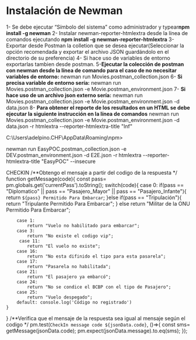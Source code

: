 Instalación de Newman
=================

1- Se debe ejecutar “Símbolo del sistema” como administrador y typear**npm install -g newman**
2- Instalar newman-reporter-htmlextra desde la línea de comandos ejecutando **npm install -g newman-reporter-htmlextra**
3-Exportar desde Postman la colletion que se desea ejecutar(Seleccionar la opción recomendada y exportar el archivo JSON guardándolo en el directorio de su preferencia)
4- Si hace uso de variables de entorno exportarlas tambien desde postman.
5-**Ejecutar la colección de postman con newman desde la línea de comando para el caso de no necesitar variables de entorno:**
    newman run Movies.postman_collection.json 
6- **Si precisa variable de entorno sería:** 
    newman run Movies.postman_collection.json -e Movie.postman_environment.json
7- **Si hace uso de un archivo json externo sería:**
newman run Movies.postman_collection.json -e Movie.postman_environment.json -d data.json
8-  **Para obtener el reporte de los resultados en un HTML se debe ejecutar la siguiente instrucción en la línea de comandos** 
newman run Movies.postman_collection.json -e Movie.postman_environment.json -d data.json -r htmlextra --reporter-htmlextra-title "Inf"

C:\Users\adelpino.CHF\AppData\Roaming\npm>

newman run EasyPOC.postman_collection.json -e DEV.postman_environment.json -d E2E.json -r htmlextra --reporter-htmlextra-title "EasyPOC" --insecure

CHECKIN
/**Obtengo el mensaje a partir del codigo de la respuesta */
function getMessage(code){
    const pass= pm.globals.get('currentPass').toString();
    switch(code){
        case 0:
            if(pass == "Diplomatico" || pass == "Pasajero_Mayor" || pass == "Pasajero_Infante"){
                return `${pass} Permitido Para Embarcar`;
            }else if(pass == "Tripulación"){
                return "Tripulante Permitido Para Embarcar";
            } else return "Militar de la ONU Permitido Para Embarcar";
            
        case 1:
            return "Vuelo no habilitado para embarcar";
        case 3:
            return "No existe el codigo vip";
         case 11:
            return "El vuelo no existe";
        case 16:
            return "No esta difinido el tipo para esta pasarela";
        case 17:
            return "Pasarela no habilitada";
        case 21:
            return "El pasajero ya embarcó";
        case 24:
            return "No se condice el BCBP con el tipo de Pasajero";
        case 25:
            return "Vuelo despegado";
        default: console.log('Código no registrado')
    }
}
/**Verifica que el mensaje de la respuesta sea igual al mensaje según el codigo */
pm.test(`CheckIn message code ${jsonData.code}`, ()=>{
    const sms= getMessage(jsonData.code);
    pm.expect(jsonData.message).to.eq(sms);
});